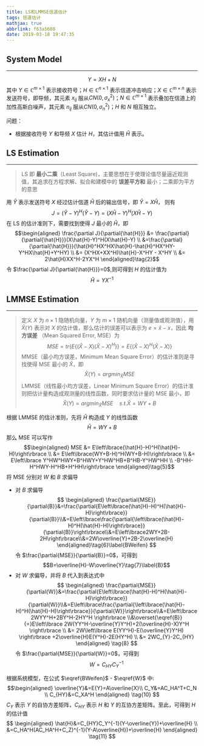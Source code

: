 ```yaml
---
title: LS和LMMSE信道估计
tags: 信道估计
mathjax: true
abbrlink: f63a5608
date: 2019-03-18 19:47:35
---
```


## System Model
---
$$ Y=XH+N $$ 其中 $Y\in \mathbb{C}^{m \times 1}$ 表示接收符号；$H\in \mathbb{C}^{n \times 1}$ 表示信道冲击响应；$X\in \mathbb{C}^{m \times n}$ 表示发送符号，即导频，其元素 $x_{ij}$ 服从$CN(0,\sigma_x^2)$；$N\in \mathbb{C}^{m \times 1}$ 表示叠加在信道上的加性高斯白噪声，其元素 $n_{ij}$ 服从$CN(0,\sigma_n^2)$；$H$ 和 $N$ 相互独立。

问题：
+ 根据接收符号 $Y$ 和导频 $X$ 估计 $H$，其估计值用 $\hat{H}$ 表示。
    
## LS Estimation
---
> LS 即 **最小二乘**（Least Square)，主要思想在于使理论值尽量逼近观测值，其追求在方程求解、拟合和建模中的 **误差平方和** 最小；二乘即为平方的意思

用 $\hat{Y}$ 表示发送符号 $X$ 经过估计信道 $\hat{H}$ 后的输出信号，即 $\hat{Y}=X\hat{H}$， 则有
$$ J=(\hat{Y}-Y)^H(\hat{Y}-Y)=(X\hat{H}-Y)^H(X\hat{H}-Y) \tag{1}$$在 LS 的估计准则下，需要找到使得 $J$ 最小的 $\hat{H}$，即 $$\begin{aligned}
\frac{\partial J}{\partial{\hat{H}}} &=  \frac{\partial}{\partial{\hat{H}}}(X\hat{H}-Y)^H(X\hat{H}-Y) \\ &=\frac{\partial}{\partial{\hat{H}}}(\hat{H}^HX^HX\hat{H}-\hat{H}^HX^HY-Y^HX\hat{H}+Y^HY) \\ &= (X^HX+XX^H)\hat{H}-X^HY - X^HY \\ &= 2\hat{H}XX^H-2YX^H
\end{aligned}\tag{2}$$
令 $\frac{\partial J}{\partial{\hat{H}}}=0$,则可得到 $H$ 的估计值为
$$\hat{H} = YX^{-1} \tag{3}$$

## LMMSE Estimation
---  
> 定义 $X$ 为 $n \times 1$ 隐随机向量，$Y$ 为 $m \times 1$ 随机向量（测量值或观测值），用 $\hat{X}(Y)$ 表示对 $X$ 的估计值，那么估计的误差可以表示为 $e=\hat{x}-x$，因此 **均方误差** （Mean Squared Error, MSE）为 $$MSE = tr\left\lbrace E\left\lbrace(\hat{X}-X)(\hat{X}-X)^H\right\rbrace\right\rbrace = E\left\lbrace (\hat{X}-X)^H(\hat{X}-X)\right\rbrace$$ MMSE（最小均方误差，Minimum Mean Square Error）的估计准则是寻找使得 MSE 最小的 $\hat{X}$，即$$\hat{X}(Y)=argmin_{\hat{X}} MSE$$LMMSE（线性最小均方误差，Linear Minimum Square Error）的估计准则把估计量构造成观测量的线性函数，同时要求估计量的 MSE 最小，即
$$\hat{X}(Y)=argmin_{\hat{X}} MSE \quad s.t. \hat{X}=WY+B$$

根据 LMMSE 的估计准则，先将 $\hat{H}$ 构造成 $Y$ 的线性函数
$$\hat{H}=WY+B \tag{4}\label{XEstimate}$$那么 MSE 可以写作
$$\begin{aligned}
MSE &= E\left\lbrace(\hat{H}-H)^H(\hat{H}-H)\right\rbrace \\
&= E\left\lbrace(WY+B-H)^H(WY+B-H)\right\rbrace \\
&= E\left\lbrace Y^HW^HWY+B^HWY+Y^HW^HB+B^HB-Y^HW^HH \\ -B^HH-H^HWY-H^HB+H^HH\right\rbrace
\end{aligned}\tag{5}$$将 MSE 分别对 $W$ 和 $B$ 求偏导
+ 对 $B$ 求偏导
$$
\begin{aligned}
\frac{\partial{MSE}}{\partial{B}}&=\frac{\partial{E\left\lbrace(\hat{H}-H)^H(\hat{H}-H)\right\rbrace}}{\partial{B}}\\&=E\left\lbrace\frac{\partial{\left\lbrace(\hat{H}-H)^H(\hat{H}-H)\right\rbrace}}{\partial{B}}\right\rbrace\\&=E\left\lbrace2WY+2B-2H\right\rbrace\\&=2W\overline{Y}+2B-2\overline{H}
\end{aligned}\tag{6}\label{BWeifen}
$$令 $\frac{\partial{MSE}}{\partial{B}}=0$，可得到 $$B=\overline{H}-W\overline{Y}\tag{7}\label{B}$$
+ 对 $W$ 求偏导，并将 $B$ 代入到表达式中
$$
\begin{aligned}
\frac{\partial{MSE}}{\partial{W}}&=\frac{\partial{E\left\lbrace(\hat{H}-H)^H(\hat{H}-H)\right\rbrace}}{\partial{W}}\\&=E\left\lbrace\frac{\partial{\left\lbrace(\hat{H}-H)^H(\hat{H}-H)\right\rbrace}}{\partial{W}}\right\rbrace\\&=E\left\lbrace 2WYY^H+2BY^H-2HY^H \right\rbrace \\&\overset{\eqref{B}}{=}E\left\lbrace 2W(YY^H-\overline{Y}Y^H)+2(\overline{H}-X)Y^H \right\rbrace \\
&=  2W\left\lbrace E(YY^H)-E(\overline{Y}Y^H) \right\rbrace +2\overline{H}E(Y^H)-2E(HY^H) \\
&= 2WC_{Y}-2C_{HY} 
\end{aligned} \tag{8}
$$令 $\frac{\partial{MSE}}{\partial{W}}=0$，可得到
$$W=C_{HY}C_{Y}^{-1} \tag{9}\label{W}$$
 
根据系统模型，在公式 $\eqref{BWeifen}$ - $\eqref{W}$ 中: 
$$\begin{aligned}
\overline{Y}&=E{Y}=A\overline{X}\\
C_Y&=AC_HA^T+C_N \\
C_{HY}&=C_XA^H
\end{aligned} \tag{10}
$$ $C_Y$ 表示 $Y$ 的自协方差矩阵，$C_{HY}$ 表示 $H$ 和 $Y$ 的互协方差矩阵。至此，可得到 $H$ 的估计值
$$
\begin{aligned}
 \hat{H}&=C_{HY}C_Y^{-1}(Y-\overline{Y})+\overline{H} \\
 &=C_HA^H(AC_HA^H+C_Z)^{-1}(Y-A\overline{H})+\overline{H}
\end{aligned} \tag{11}
$$



